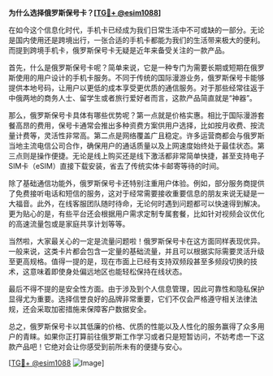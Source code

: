 **为什么选择俄罗斯保号卡？[[TG💪+ @esim1088](https://t.me/s/esim1088)]**

在如今这个信息化时代，手机卡已经成为我们日常生活中不可或缺的一部分。无论是国内使用还是跨境出行，一张合适的手机卡都能为我们的生活带来极大的便利。而提到跨境手机卡，俄罗斯保号卡无疑是近年来备受关注的一款产品。

首先，什么是俄罗斯保号卡呢？简单来说，它是一种专门为需要长期或短期在俄罗斯使用的用户设计的手机卡服务。不同于传统的国际漫游业务，俄罗斯保号卡能够提供本地号码，让用户以更低的成本享受更优质的通信服务。对于那些经常往返于中俄两地的商务人士、留学生或者旅行爱好者而言，这款产品简直就是“神器”。

那么，俄罗斯保号卡具体有哪些优势呢？第一点就是价格实惠。相比于国际漫游套餐高昂的费用，保号卡通常会推出多种资费方案供用户选择，比如按月收费、按流量计费等，灵活性非常高。第二点是网络覆盖广且稳定。许多运营商都会与俄罗斯当地主流电信公司合作，确保用户的通话质量以及上网速度始终处于最佳状态。第三点则是操作便捷。无论是线上购买还是线下激活都非常简单快捷，甚至支持电子SIM卡（eSIM）直接下载安装，省去了传统实体卡邮寄等待的时间。

除了基础通信功能外，俄罗斯保号卡还特别注重用户体验。例如，部分服务商提供了免费接听电话和短信的服务，这对于经常需要接收重要信息的朋友来说无疑是一大福音。此外，在线客服团队随时待命，无论何时遇到问题都可以快速得到解决。更为贴心的是，有些平台还会根据用户需求定制专属套餐，比如针对视频会议优化的高速流量包或是家庭共享计划等等。

当然啦，大家最关心的一定是流量问题啦！俄罗斯保号卡在这方面同样表现优异。一般来说，这类卡片都会包含一定量的基础流量，并且可以根据实际需要灵活升级至更高规格。值得一提的是，现在市面上已经有支持双频段甚至多频段切换的技术，这意味着即使身处偏远地区也能轻松保持在线状态。

最后不得不提的是安全性方面。由于涉及到个人信息管理，因此可靠性和隐私保护显得尤为重要。选择信誉良好的品牌非常重要，它们不仅会严格遵守相关法律法规，还会采取加密措施来保障客户数据安全。

总之，俄罗斯保号卡以其低廉的价格、优质的性能以及人性化的服务赢得了众多用户的青睐。如果你正打算前往俄罗斯工作学习或者只是短暂访问，不妨考虑一下这款产品吧！它绝对会让你感受到前所未有的便捷与安心。

[[TG💪+ @esim1088](https://t.me/s/esim1088) ![Image](https://i.postimg.cc/4NQfJmqS/Snipaste-2025-05-13-00-14-12.png)]